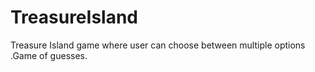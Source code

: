 # TreasureIsland
Treasure Island game where user can choose between multiple options .Game of guesses.
